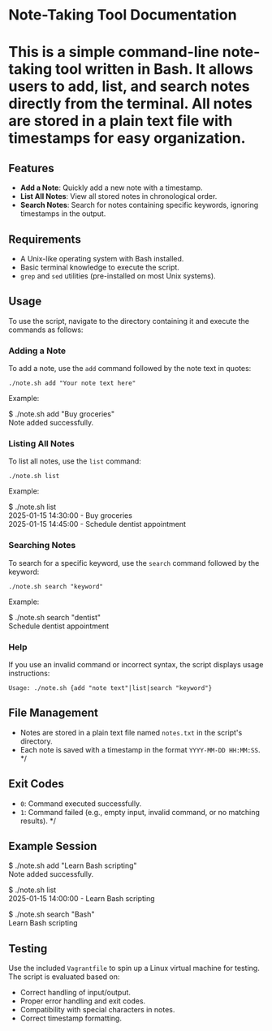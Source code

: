 # Note-Taking Tool Documentation


# This is a simple command-line note-taking tool written in Bash. It allows users to add, list, and search notes directly from the terminal. All notes are stored in a plain text file with timestamps for easy organization.


## Features

- **Add a Note**: Quickly add a new note with a timestamp.
- **List All Notes**: View all stored notes in chronological order.
- **Search Notes**: Search for notes containing specific keywords, ignoring timestamps in the output.


## Requirements

- A Unix-like operating system with Bash installed.
- Basic terminal knowledge to execute the script.
- `grep` and `sed` utilities (pre-installed on most Unix systems).


## Usage

To use the script, navigate to the directory containing it and execute the commands as follows:


### Adding a Note

To add a note, use the `add` command followed by the note text in quotes:

    ./note.sh add "Your note text here"


Example:
 
$ ./note.sh add "Buy groceries"  
Note added successfully.

### Listing All Notes

To list all notes, use the `list` command:

    ./note.sh list


Example:

$ ./note.sh list  
2025-01-15 14:30:00 - Buy groceries  
2025-01-15 14:45:00 - Schedule dentist appointment  

### Searching Notes

To search for a specific keyword, use the `search` command followed by the keyword:

    ./note.sh search "keyword"


Example:

$ ./note.sh search "dentist"  
Schedule dentist appointment  

### Help

If you use an invalid command or incorrect syntax, the script displays usage instructions:

    Usage: ./note.sh {add "note text"|list|search "keyword"}


## File Management

- Notes are stored in a plain text file named `notes.txt` in the script's directory.
- Each note is saved with a timestamp in the format `YYYY-MM-DD HH:MM:SS`.
*/

## Exit Codes

- `0`: Command executed successfully.
- `1`: Command failed (e.g., empty input, invalid command, or no matching results).
*/

## Example Session

$ ./note.sh add "Learn Bash scripting"  
Note added successfully.

$ ./note.sh list  
2025-01-15 14:00:00 - Learn Bash scripting

$ ./note.sh search "Bash"  
Learn Bash scripting


## Testing

Use the included `Vagrantfile` to spin up a Linux virtual machine for testing. The script is evaluated based on:

- Correct handling of input/output.
- Proper error handling and exit codes.
- Compatibility with special characters in notes.
- Correct timestamp formatting.

